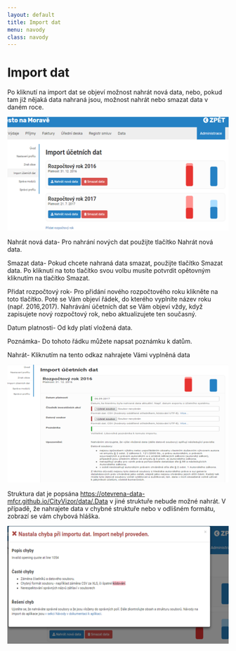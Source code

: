 ```yaml
---
layout: default
title: Import dat
menu: navody
class: navody
---
```


# Import dat

Po kliknutí na import dat se objeví možnost nahrát nová data, nebo, pokud tam již nějaká data nahraná jsou, možnost nahrát nebo smazat data v daném roce.

![Import_1](Import_1.png)

Nahrát nová data- Pro nahrání nových dat použijte tlačítko Nahrát nová data. 

Smazat data- Pokud chcete nahraná data smazat, použijte tlačítko Smazat data. Po kliknutí na toto tlačítko svou volbu musíte potvrdit opětovným kliknutím na tlačítko Smazat. 

Přidat rozpočtový rok- Pro přidání nového rozpočtového roku klikněte na toto tlačítko. Poté se Vám objeví řádek, do kterého vyplníte název roku (např. 2016,2017). Nahrávání účetních dat se Vám objeví vždy, když zapisujete nový rozpočtový rok, nebo aktualizujete ten současný. 

Datum platnosti- Od kdy platí vložená data. 

Poznámka- Do tohoto řádku můžete napsat poznámku k datům. 

Nahrát- Kliknutím na tento odkaz nahrajete Vámi vyplněná data

![Import_2](Import_2.png)

Struktura dat je popsána https://otevrena-data-mfcr.github.io/CityVizor/data/.Data v jiné struktuře nebude možné nahrát. V případě, že nahrajete data v chybné struktuře nebo v odlišném formátu, zobrazí se vám chybová hláška. 

![Import_3](Import_3.png)
